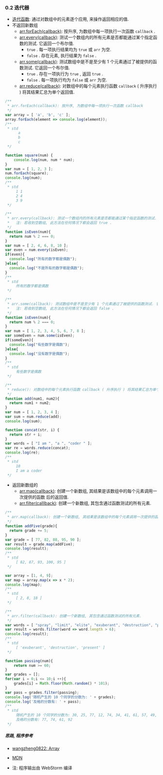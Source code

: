 ### 0.2 迭代器

* [迭代函数](https://github.com/wangzheng0822/algo/blob/master/javascript/05_array/Array.md): 通过对数组中的元素逐个应用, 来操作返回相应的值.
* 不返回新数组
    * [arr.forEach(callback)](https://developer.mozilla.org/zh-CN/docs/Web/JavaScript/Reference/Global_Objects/Array/forEach): 按升序, 为数组中每一项执行一次函数 `callback` .
    * [arr.every(callback)](https://developer.mozilla.org/zh-CN/docs/Web/JavaScript/Reference/Global_Objects/Array/every): 测试一个数组内的所有元素是否都能通过某个指定函数的测试. 它返回一个布尔值.
        * `true` . 每一项执行结果均为 `true` 或 `arr` 为空.
        * `false` . 存在元素, 执行结果为 `false` .
    * [arr.some(callback)](https://developer.mozilla.org/zh-CN/docs/Web/JavaScript/Reference/Global_Objects/Array/some): 测试数组中是不是至少有 1 个元素通过了被提供的函数测试. 它返回一个布尔值.
        * `true` . 存在一项执行为 `true` , 返回 `true` .
        * `false` . 每一项执行均为 `false` 或 `arr` 为空.
    * [arr.reduce(callback)](https://developer.mozilla.org/zh-CN/docs/Web/JavaScript/Reference/Global_Objects/Array/Reduce): 对数组中的每个元素执行函数 `callback` ( 升序执行 ) 将其结果汇总为单个返回值.

```javascript
/**
 * arr.forEach(callback): 按升序, 为数组中每一项执行一次函数 callback
 */
var array = [ 'a', 'b', 'c' ];
array.forEach(element => console.log(element));
/**
 * std
      a
      b
      c
 */

function square(num) {
    console.log(num, num * num);
}
var num = [ 1, 2, 3 ];
num.forEach(square);
console.log(num);
/**
 * std
     1 1
     2 4
     3 9
 */
```



```javascript
/**
 * arr.every(callback): 测试一个数组内的所有元素是否都能通过某个指定函数的测试. 它返回一个布尔值.
 *   注: 若收到空数组, 此方法在任何情况下都会返回 true .
 */
function isEven(num){
  return num % 2 === 0;
}
var num = [ 2, 4, 6, 8, 10 ];
var even = num.every(isEven);
if(even){
  console.log("所有的数字都是偶数");
}else{
  console.log("不是所有的数字都是偶数");
}
/**
 * std
     所有的数字都是偶数
 */
```



```javascript
/**
 * arr.some(callback): 测试数组中是不是至少有 1 个元素通过了被提供的函数测试. 它返回一个布尔值.
 *   注: 若收到空数组, 此方法在任何情况下都会返回 false .
 */
function isEven(num){
  return num % 2 === 0;
}
var num = [ 1, 2, 3, 4, 5, 6, 7, 8 ];
var someEven = num.some(isEven);
if(someEven){
  console.log("有些数字是偶数");
}else{
  console.log("没有数字是偶数");
}
/**
 * std
     有些数字是偶数
 */
```



```javascript
/**
 * reduce(): 对数组中的每个元素执行函数 callback ( 升序执行 ) 将其结果汇总为单个返回值.
 */
function add(num1, num2){
  return num1 + num2;
}
var num = [ 1, 2, 3, 4 ];
var sum = num.reduce(add);
console.log(sum);

function concat(str, i) {
  return str + i;
}
var words = [ "I am ", "a ", "coder " ];
var re = words.reduce(concat);
console.log(re);
/**
 * std
     10
     I am a coder 
 */
```



* 返回新数组的
    * [arr.map(callback)](https://developer.mozilla.org/zh-CN/docs/Web/JavaScript/Reference/Global_Objects/Array/map): 创建一个新数组, 其结果是该数组中的每个元素调用一次提供的函数 后的返回值.
    * [arr.filter(calllback)](https://developer.mozilla.org/zh-CN/docs/Web/JavaScript/Reference/Global_Objects/Array/filter): 创建一个新数组, 其包含通过函数测试的所有元素.

```javascript
/**
 * arr.map(callback): 创建一个新数组, 其结果是该数组中的每个元素调用一次提供的函数后的返回值.
 */
function addFive(grade){
  return grade += 5;
}
var grade = [ 77, 82, 88, 95, 90 ];
var result = grade.map(addFive);
console.log(result);
/**
 * std
     [ 82, 87, 93, 100, 95 ]
 */

var array = [1, 4, 9];
var map = array.map(x => x * 2);
console.log(map);
/**
 * std
     [ 2, 8, 18 ]
 */
```



```javascript
/**
 * arr.filter(callback): 创建一个新数组, 其包含通过函数测试的所有元素.
 */
var words = [ "spray", "limit", "elite", "exuberant", "destruction", "present" ];
var result = words.filter(word => word.length > 6);
console.log(result);
/**
 * std
     [ 'exuberant', 'destruction', 'present' ]
 */

function passing(num){
    return num >= 60;
}
var grades = [];
for(var i = 0;i <= 10;i ++){
    grades[i] = Math.floor(Math.random() * 101);
}
var pass = grades.filter(passing);
console.log('随机产生的 10 个同学的分数为: ' + grades);
console.log('及格的分数有: ' + pass);
/**
 * std
     随机产生的 10 个同学的分数为: 30, 25, 77, 12, 74, 34, 41, 61, 57, 49, 92
     及格的分数有: 77, 74, 61, 92
 */
```



##### 思路, 程序参考

* [wangzheng0822: Array](https://github.com/wangzheng0822/algo/blob/master/javascript/05_array/Array.md)
* [MDN](https://developer.mozilla.org/zh-CN/)

* 注: 程序输出由 WebStorm 编译